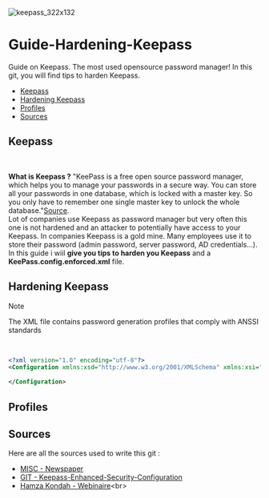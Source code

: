 ![keepass_322x132](https://github.com/MBAY-Clement/Guide-Hardening-Keepass-For-Companies-/assets/59869618/4ef87eae-7076-4fe3-8e16-09661d503667)

# Guide-Hardening-Keepass
Guide on Keepass. The most used opensource password manager! In this git, you will find tips to harden Keepass. 

- [Keepass](#keepass)
- [Hardening Keepass](#hardening-keepass)
- [Profiles](#profiles)
- [Sources](#sources)

## Keepass 
<br>

**What is Keepass ?** "KeePass is a free open source password manager, which helps you to manage your passwords in a secure way. You can store all your passwords in one database, which is locked with a master key. So you only have to remember one single master key to unlock the whole database."[Source](https://keepass.info/).<br>
Lot of companies use Keepass as password manager but very often this one is not hardened and an attacker to potentially have access to your Keepass. In companies Keepass is a gold mine.  Many employees use it to store their password (admin password, server password, AD credentials...). <br>
In this guide i wiil **give you tips to harden you Keepass** and a **KeePass.config.enforced.xml** file.

## Hardening Keepass

> [!NOTE]
> The XML file contains password generation profiles that comply with ANSSI standards
<br>

```xml
<?xml version="1.0" encoding="utf-8"?>
<Configuration xmlns:xsd="http://www.w3.org/2001/XMLSchema" xmlns:xsi="http://www.w3.org/2001/XMLSchema-instance">

</Configuration>
```

## Profiles 


## Sources
Here are all the sources used to write this git : <br>
* [MISC - Newspaper ](https://boutique.ed-diamond.com/home/1662-misc-128.html) <br>
* [GIT - Keepass-Enhanced-Security-Configuration](https://github.com/onSec-fr/Keepass-Enhanced-Security-Configuration)<br>
* [Hamza Kondah - Webinaire](https://www.linkedin.com/search/results/content/?keywords=hamza%20keepass&sid=D~b&update=urn%3Ali%3Afs_updateV2%3A(urn%3Ali%3Aactivity%3A7098643531660935168%2CBLENDED_SEARCH_FEED%2CEMPTY%2CDEFAULT%2Cfalse))<br>
